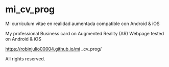 # mi_cv_prog

Mi currículum vitae en realidad aumentada compatible con Android & iOS

My professional Business card on Augmented Reality (AR) Webpage tested on Android & iOS

https://robinjulio00004.github.io/mi _cv_prog/

All rights reserved.
